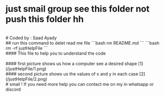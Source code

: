 # just smail group see this folder not push this folder hh
<br />
# Coded by : Saad Ayady
<br />
## run this command to delet read me file
```bash
rm README.md
```
```bash
rm -rf justHelpFile
```
<br />
#### This file to help you to understand the code
<br />
<br />
#### first picture shows us how a computer see a desired shape
[1](/justHelpFile/1.png)
<br / >
#### second picture shows us the values ​​of x and y in each case
[2](/justHelpFile/2.png)
<br />
# smail ! If you need more help you can contact me on my in whatsapp or discord
